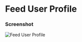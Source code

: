 # Feed User Profile

### Screenshot

![Feed User Profile](https://user-images.githubusercontent.com/19285811/69108461-ac084880-0aaf-11ea-9e28-87aee7d33838.png)
